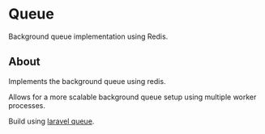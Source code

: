 # Queue

Background queue implementation using Redis.

## About

Implements the background queue using redis.

Allows for a more scalable background queue setup using multiple worker processes.

Build using [laravel queue](https://packagist.org/packages/illuminate/queue).